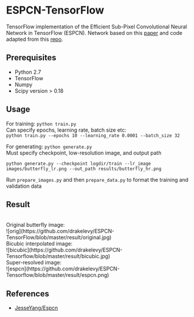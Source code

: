 # ESPCN-TensorFlow
TensorFlow implementation of the Efficient Sub-Pixel Convolutional Neural Network in TensorFlow (ESPCN). Network based on this [paper](https://arxiv.org/pdf/1609.05158.pdf) and code adapted from this [repo](https://github.com/JesseYang/Espcn).

## Prerequisites
 * Python 2.7
 * TensorFlow
 * Numpy
 * Scipy version > 0.18

## Usage
For training: `python train.py`
<br>
Can specify epochs, learning rate, batch size etc:
<br>
`python train.py --epochs 10 --learning_rate 0.0001 --batch_size 32`
<br>

For generating: `python generate.py`
<br>
Must specify checkpoint, low-resolution image, and output path

`python generate.py --checkpoint logdir/train --lr_image images/butterfly_lr.png --out_path results/butterfly_hr.png`

Run `prepare_images.py` and then `prepare_data.py` to format the training and validation data

## Result

<br>
Original butterfly image:
<br>
![orig](https://github.com/drakelevy/ESPCN-TensorFlow/blob/master/result/original.jpg)<br>
Bicubic interpolated image:
<br>
![bicubic](https://github.com/drakelevy/ESPCN-Tensorflow/blob/master/result/bicubic.jpg)<br>
Super-resolved image:
<br>
![espcn](https://github.com/drakelevy/ESPCN-Tensorflow/blob/master/result/espcn.png)

## References
* [JesseYang/Espcn](https://github.com/JesseYang/Espcn)
